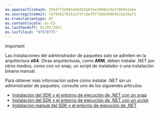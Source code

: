 ```yaml
---
ms.openlocfilehash: 25647f2b083a56dd1b6fee3490a14e3706841e6e
ms.sourcegitcommit: 7ef96827b161ef3fcde75f79d839885632e26ef1
ms.translationtype: HT
ms.contentlocale: es-ES
ms.lasthandoff: 01/07/2021
ms.locfileid: "97970775"
---
```


> [!IMPORTANT]
> Las instalaciones del administrador de paquetes solo se admiten en la arquitectura **x64**. Otras arquitecturas, como **ARM**, deben instalar .NET por otros medios, como con un snap, un script de instalador o una instalación binaria manual.

Para obtener más información sobre cómo instalar .NET sin un administrador de paquetes, consulte uno de los siguientes artículos:

- [Instalación del SDK y el entorno de ejecución de .NET con un snap](../linux-snap.md)
- [Instalación del SDK y el entorno de ejecución de .NET con un script](../linux-scripted-manual.md#scripted-install)
- [Instalación manual del SDK y el entorno de ejecución de .NET](../linux-scripted-manual.md#manual-install)
